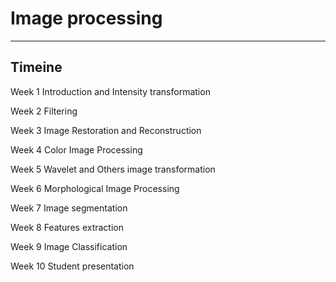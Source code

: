 # Image processing
---
## Timeine

Week 1 Introduction and Intensity transformation

Week 2 Filtering

Week 3 Image Restoration and Reconstruction

Week 4 Color Image Processing

Week 5 Wavelet and Others image transformation

Week 6 Morphological Image Processing

Week 7 Image segmentation

Week 8 Features extraction

Week 9 Image Classification

Week 10 Student presentation

